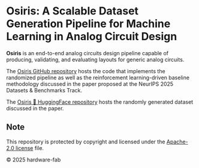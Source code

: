 # Osiris: A Scalable Dataset Generation Pipeline for Machine Learning in Analog Circuit Design

**Osiris** is an end-to-end analog circuits design pipeline capable of producing, validating, and evaluating layouts for generic analog circuits.

The [Osiris GitHub repository](https://github.com/hardware-fab/osiris) hosts the code that implements the randomized pipeline as well as the reinforcement learning-driven baseline methodology discussed 
in the paper proposed at the NeurIPS 2025 Datasets & Benchmarks Track.

The [Osiris 🤗 HuggingFace repository](https://huggingface.co/datasets/hardware-fab/osiris) hosts the randomly generated dataset discussed in the paper.

## Note
This repository is protected by copyright and licensed under the [Apache-2.0 license](https://github.com/hardware-fab/chameleon/blob/main/LICENSE) file.

© 2025 hardware-fab
